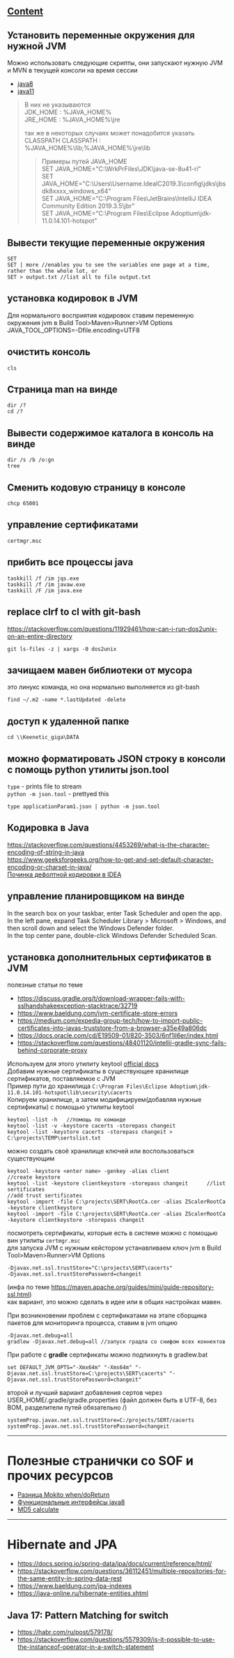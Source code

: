 ## [Content](../contents.md)

## Установить переменные окружения для нужной JVM
Можно использовать следующие скрипты, они запускают нужную JVM и MVN в текущей консоли на время сессии
- [java8](../scripts/set_env/java8_env.cmd)  
- [java11](../scripts/set_env/java11_env.cmd)
> В них не указываются  
> JDK_HOME  : %JAVA_HOME%  
> JRE_HOME  : %JAVA_HOME%\jre  
> 
> так же в некоторых случаях может понадобится указать CLASSPATH
> CLASSPATH : %JAVA_HOME%\lib;%JAVA_HOME%\jre\lib  
> > Примеры путей JAVA_HOME  
> > SET JAVA_HOME="C:\WrkPrFiles\JDK\java-se-8u41-ri"  
> > SET JAVA_HOME="C:\Users\Username\.IdeaIC2019.3\config\jdks\jbsdk8xxxx_windows_x64"  
> > SET JAVA_HOME="C:\Program Files\JetBrains\IntelliJ IDEA Community Edition 2019.3.5\jbr"  
> > SET JAVA_HOME="C:\Program Files\Eclipse Adoptium\jdk-11.0.14.101-hotspot"   

## Вывести текущие переменные окружения
````
SET
SET | more //enables you to see the variables one page at a time, rather than the whole lot, or
SET > output.txt //list all to file output.txt
````

## установка кодировок в JVM
Для нормального восприятия кодировок ставим переменную окружения jvm в Build Tool>Maven>Runner>VM Options
JAVA_TOOL_OPTIONS=-Dfile.encoding=UTF8

## очистить консоль
````
cls
````

## Страница man на винде
````
dir /?
cd /?
````

## Вывести содержимое каталога в консоль на винде
````
dir /s /b /o:gn
tree 
````

## Сменить кодовую страницу в консоле
````
chcp 65001
````

## управление сертификатами
````
certmgr.msc
````

## прибить все процессы java
````
taskkill /f /im jqs.exe
taskkill /f /im javaw.exe
taskkill /F /im java.exe
````

## replace clrf to cl with git-bash  
https://stackoverflow.com/questions/11929461/how-can-i-run-dos2unix-on-an-entire-directory  
````
git ls-files -z | xargs -0 dos2unix
````

## зачищаем мавен библиотеки от мусора
это линукс команда, но она нормально выполняется из git-bash
````
find ~/.m2 -name *.lastUpdated -delete
````

## доступ к удаленной папке
````
cd \\Keenetic_giga\DATA
````

## можно форматировать JSON строку в консоли с помощь python утилиты json.tool
`type` - prints file to stream  
`python -m json.tool` - prettyed this
````
type applicationParam1.json | python -m json.tool
````

## Кодировка в Java
https://stackoverflow.com/questions/4453269/what-is-the-character-encoding-of-string-in-java  
https://www.geeksforgeeks.org/how-to-get-and-set-default-character-encoding-or-charset-in-java/  
[Починка дефолтной кодировки в IDEA](https://youtrack.jetbrains.com/issue/IDEA-276155/Unable-to-change-gradle-build-output-encoding)  

## управление планировщиком на винде
In the search box on your taskbar, enter Task Scheduler and open the app.  
In the left pane, expand Task Scheduler Library > Microsoft > Windows, and then scroll down and select the Windows Defender folder.  
In the top center pane, double-click Windows Defender Scheduled Scan.  

## установка дополнительных сертификатов в JVM
полезные статьи по теме  
- https://discuss.gradle.org/t/download-wrapper-fails-with-sslhandshakeexception-stacktrace/32719
- https://www.baeldung.com/jvm-certificate-store-errors
- https://medium.com/expedia-group-tech/how-to-import-public-certificates-into-javas-truststore-from-a-browser-a35e49a806dc
- https://docs.oracle.com/cd/E19509-01/820-3503/6nf1il6er/index.html
- https://stackoverflow.com/questions/48401120/intellij-gradle-sync-fails-behind-corporate-proxy

Используем для этого утилиту keytool
[official docs](https://docs.oracle.com/cd/E19509-01/820-3503/6nf1il6er/index.html)  
Добавим нужные сертификаты в существующее хранилище сертификатов, поставляемое с JVM  
Пример пути до хранилища `C:\Program Files\Eclipse Adoptium\jdk-11.0.14.101-hotspot\lib\security\cacerts`  
Копируем хранилище, а затем модифицируем(добавляя нужные сертификаты) с помощью утилиты keytool
````
keytool -list -h   //помощь по команде
keytool -list -v -keystore cacerts -storepass changeit
keytool -list -keystore cacerts -storepass changeit > C:\projects\TEMP\sertslist.txt
````
можно создать своё хранилище ключей или воспользоваться существующим
````
keytool -keystore <enter name> -genkey -alias client            //create keystore
keytool -list -keystore clientkeystore -storepass changeit      //list sertificates
//add trust sertificates
keytool -import -file C:\projects\SERT\RootCa.cer -alias ZScalerRootCa -keystore clientkeystore
keytool -import -file C:\projects\SERT\RootCa.cer -alias ZScalerRootCa -keystore clientkeystore -storepass changeit
````
посмотреть сертификаты, которые есть в системе можно с помощью вин утилиты `certmgr.msc`  
для запуска JVM с нужным кейстором устанавливаем ключ jvm в Build Tool>Maven>Runner>VM Options
````
-Djavax.net.ssl.trustStore="C:\projects\SERT\cacerts"
-Djavax.net.ssl.trustStorePassword=changeit
````
(инфа по теме https://maven.apache.org/guides/mini/guide-repository-ssl.html)  
как вариант, это можно сделать в идее или в общих настройках мавен.

При возникновении проблем с сертификатами на этапе сборщика пакетов для мониторинга процесса, ставим в jvm опцию
````
-Djavax.net.debug=all
gradlew -Djavax.net.debug=all //запуск градла со снифом всех коннектов
````
При работе с **gradle** сертификаты можно подпихнуть в gradlew.bat
````
set DEFAULT_JVM_OPTS="-Xmx64m" "-Xms64m" "-Djavax.net.ssl.trustStore=C:\projects\SERT\cacerts" "-Djavax.net.ssl.trustStorePassword=changeit"
````
второй и лучший вариант добавления сертов через USER_HOME/.gradle/gradle.properties (файл должен быть в UTF-8, без BOM, разделители путей обязательно /)
````
systemProp.javax.net.ssl.trustStore=C:/projects/SERT/cacerts
systemProp.javax.net.ssl.trustStorePassword=changeit
````
--------------------------------------

# Полезные странички со SOF и прочих ресурсов
- [Разница Mokito when/doReturn](https://stackoverflow.com/a/29394497)
- [Функциональные интерфейсы java8](https://www.baeldung.com/java-8-functional-interfaces)
- [MD5 calculate](https://mkyong.com/java/java-md5-hashing-example/)

--------------------------------------

# Hibernate and JPA
- https://docs.spring.io/spring-data/jpa/docs/current/reference/html/
- https://stackoverflow.com/questions/36112451/multiple-repositories-for-the-same-entity-in-spring-data-rest
- https://www.baeldung.com/jpa-indexes
- https://java-online.ru/hibernate-entities.xhtml

## Java 17: Pattern Matching for switch
- https://habr.com/ru/post/579178/
- https://stackoverflow.com/questions/5579309/is-it-possible-to-use-the-instanceof-operator-in-a-switch-statement